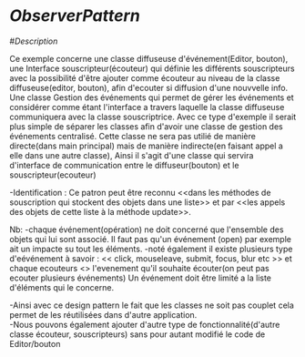 # _ObserverPattern_

#_Description_

 Ce exemple concerne une classe diffuseuse d'événement(Editor, bouton), une Interface souscripteur(écouteur) qui définie les différents souscripteurs  avec la possibilité d'être ajouter comme écouteur au niveau de la classe diffuseuse(editor, bouton), afin d'ecouter si diffusion d'une nouvvelle info. Une classe Gestion des événements qui permet de gérer les événements et considérer comme étant l'interface a travers laquelle la classe diffuseuse communiquera avec la classe souscriptrice.
Avec ce type d'exemple il serait plus simple de séparer les classes afin d'avoir une classe de gestion des événements centralisé. Cette classe ne sera pas utilié de manière directe(dans main principal) mais de manière indirecte(en faisant appel a elle dans une autre classe), Ainsi il s'agit d'une classe qui servira d'interface de communication entre le diffuseur(bouton) et le souscripteur(ecouteur)  

-Identification : Ce patron peut être reconnu <<dans les méthodes de souscription qui stockent des objets dans une liste>> et par <<les appels des objets de cette liste à la méthode update>>. 

Nb:  -chaque événement(opération) ne doit concerné que l'ensemble des objets qui lui sont associé. Il faut pas qu'un événement (open) par exemple ait un impacte su tout  les éléments.
     -noté également il existe plusieurs type d'eévénement à savoir : << click, mouseleave, submit, focus, blur etc >> et chaque ecouteurs <<doit indiquer>> l'evenement qu'il souhaite écouter(on peut pas ecouter plusieurs événements)
Un événement doit être limité a la liste d'éléments qui le concerne.

-Ainsi avec ce design pattern le fait que les classes ne soit pas couplet cela permet de les réutilisées dans d'autre application.    
-Nous pouvons également ajouter d'autre type de fonctionnalité(d'autre classe écouteur, souscripteurs) sans pour autant modifié le code de Editor/bouton
 
